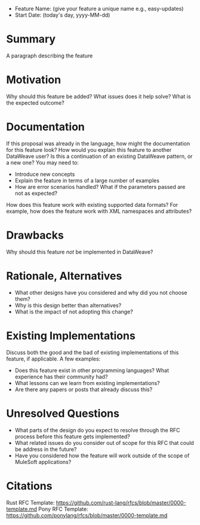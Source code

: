 * Feature Name: (give your feature a unique name e.g., easy-updates)
* Start Date: (today's day, yyyy-MM-dd)

# Summary
[summary]: #summary

A paragraph describing the feature

# Motivation
[motivation]: #motivation

Why should this feature be added? What issues does it help solve? What is the expected outcome?

# Documentation
[documentation]: #documentation

If this proposal was already in the language, how might the documentation for this feature look? How would you explain this feature to another DataWeave user? Is this a continuation of an existing DataWeave pattern, or a new one? You may need to:

* Introduce new concepts
* Explain the feature in terms of a large number of examples
* How are error scenarios handled? What if the parameters passed are not as expected?

How does this feature work with existing supported data formats? For example, how does the feature work with XML namespaces and attributes?

# Drawbacks
[drawbacks]: #drawbacks

Why should this feature _not_ be implemented in DataWeave?

# Rationale, Alternatives
[rationale]: #rationale

* What other designs have you considered and why did you not choose them?
* Why is this design better than alternatives?
* What is the impact of not adopting this change?

# Existing Implementations
[existing-implementations]: #existing-implementations

Discuss both the good and the bad of existing implementations of this feature, if applicable. A few examples:

* Does this feature exist in other programming languages? What experience has their community had?
* What lessons can we learn from existing implementations?
* Are there any papers or posts that already discuss this?

# Unresolved Questions
[unresolved-questions]: #unresolved-questions

* What parts of the design do you expect to resolve through the RFC process before this feature gets implemented?
* What related issues do you consider out of scope for this RFC that could be address in the future?
* Have you considered how the feature will work outside of the scope of MuleSoft applications?


# Citations
[citations]: #citations
Rust RFC Template: https://github.com/rust-lang/rfcs/blob/master/0000-template.md
Pony RFC Template: https://github.com/ponylang/rfcs/blob/master/0000-template.md
